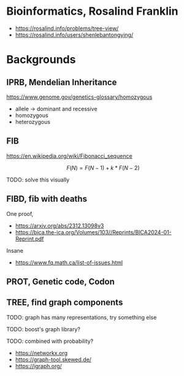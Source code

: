 # Bioinformatics, Rosalind Franklin

+ <https://rosalind.info/problems/tree-view/>
+ <https://rosalind.info/users/shenlebantongying/>

# Backgrounds

## IPRB, Mendelian Inheritance

<https://www.genome.gov/genetics-glossary/homozygous>

- allele -> dominant and recessive
- homozygous
- heterozygous

## FIB

<https://en.wikipedia.org/wiki/Fibonacci_sequence>

$$
F(N) = F(N-1) + k * F(N-2)
$$

TODO: solve this visually

## FIBD, fib with deaths

One proof,
+ https://arxiv.org/abs/2312.13098v3
+ https://bica.the-ica.org/Volumes/103//Reprints/BICA2024-01-Reprint.pdf

Insane
+ https://www.fq.math.ca/list-of-issues.html

## PROT, Genetic code, Codon


## TREE, find graph components

TODO: graph has many representations, try something else

TODO: boost's graph library?

TODO: combined with probability?

- https://networkx.org
- https://graph-tool.skewed.de/
- https://igraph.org/
